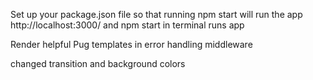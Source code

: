 
Set up your package.json file so that running npm start will run the app
http://localhost:3000/ and npm start in terminal runs app


Render helpful Pug templates in error handling middleware

changed transition and background colors

